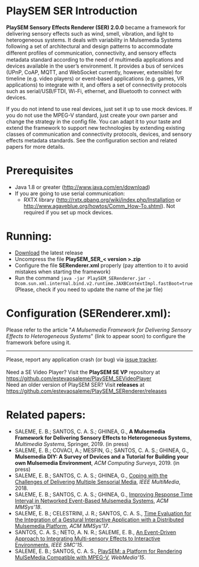 # PlaySEM SER Introduction

**PlaySEM Sensory Effects Renderer (SER) 2.0.0** became a framework for delivering sensory effects such as wind, smell, vibration, and light to heterogeneous systems. It deals with variability in Mulsemedia Systems following a set of architectural and design patterns to accommodate different profiles of communication, connectivity, and sensory eﬀects metadata standard according to the need of multimedia applications and devices available in the user’s environment. It provides a bus of services (UPnP, CoAP, MQTT, and WebSocket currently, however, extensible) for timeline (e.g. video players) or event-based applications (e.g. games, VR applications) to integrate with it, and offers a set of connectivity protocols such as serial/USB/FTDI, Wi-Fi, ethernet, and Bluetooth to connect with devices. 

If you do not intend to use real devices, just set it up to use mock devices. If you do not use the MPEG-V standard, just create your own parser and change the strategy in the config file. You can adapt it to your taste and extend the framework to support new technologies by extending existing classes of communication and connectivity protocols, devices, and sensory effects metadata standards. See the configuration section and related papers for more details. 

# Prerequisites
* Java 1.8 or greater (http://www.java.com/en/download)<br/>
* If you are going to use serial communication:
  * RXTX library (http://rxtx.qbang.org/wiki/index.php/Installation or http://www.agaveblue.org/howtos/Comm_How-To.shtml). Not required if you set up mock devices.

# Running:
* [Download](https://github.com/estevaosaleme/PlaySEM_SERenderer/releases) the latest release
* Uncompress the file **PlaySEM_SER_< version >.zip**
* Configure the file **SERenderer.xml** properly (pay attention to it to avoid mistakes when starting the framework)
* Run the command `java -jar PlaySEM_SERenderer.jar -Dcom.sun.xml.internal.bind.v2.runtime.JAXBContextImpl.fastBoot=true` (Please, check if you need to update the name of the jar file)

# Configuration (SERenderer.xml):<br />
Please refer to the article "*A Mulsemedia Framework for Delivering Sensory Effects to Heterogeneous Systems*" (link to appear soon) to configure the framework before using it. 

***
Please, report any application crash (or bug) via [issue tracker](https://github.com/estevaosaleme/PlaySEM_SERenderer/issues).<br /><br />
Need a SE Video Player? Visit the **PlaySEM SE VP** repository at https://github.com/estevaosaleme/PlaySEM_SEVideoPlayer<br />
Need an older version of PlaySEM SER? Visit **releases** at https://github.com/estevaosaleme/PlaySEM_SERenderer/releases<br />


# Related papers: 
* SALEME, E. B.; SANTOS, C. A. S.; GHINEA, G., **A Mulsemedia Framework for Delivering Sensory Effects to Heterogeneous Systems**, *Multimedia Systems*, Springer, 2019. (in press)
* SALEME, E. B.; COVACI, A.; MESFIN, G.; SANTOS, C. A. S.; GHINEA, G., **Mulsemedia DIY: A Survey of Devices and a Tutorial for Building your own Mulsemedia Environment**, *ACM Computing Surveys*, 2019. (in press)
* SALEME, E. B.; SANTOS, C. A. S.; GHINEA, G., [Coping with the Challenges of Delivering Multiple Sensorial Media](https://doi.org/10.1109/MMUL.2018.2873565), *IEEE MultiMedia*, 2018.
* SALEME, E. B.; SANTOS, C. A. S.; GHINEA, G., [Improving Response Time Interval in Networked Event-Based Mulsemedia Systems](https://doi.org/10.1145/3204949.3204965), *ACM MMSys'18*.
* SALEME, E. B.; CELESTRINI, J. R.; SANTOS, C. A. S., [Time Evaluation for the Integration of a Gestural Interactive Application with a Distributed Mulsemedia Platform](https://doi.org/10.1145/3083187.3084013), *ACM MMSys'17*.
* SANTOS, C. A. S.; NETO, A. N. R.; SALEME, E. B., [An Event-Driven Approach to Integrating Multi-sensory Effects to Interactive Environments](https://doi.org/10.1109/SMC.2015.178), *IEEE SMC'15*.
* SALEME, E. B.; SANTOS, C. A. S., [PlaySEM: a Platform for Rendering MulSeMedia Compatible with MPEG-V](http://dx.doi.org/10.1145/2820426.2820450), *WebMedia'15*.
